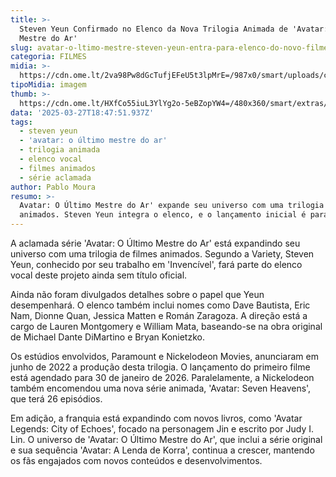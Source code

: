 ```yaml
---
title: >-
  Steven Yeun Confirmado no Elenco da Nova Trilogia Animada de 'Avatar: O Último
  Mestre do Ar'
slug: avatar-o-ltimo-mestre-steven-yeun-entra-para-elenco-do-novo-filme-animado
categoria: FILMES
midia: >-
  https://cdn.ome.lt/2va98Pw8dGcTufjEFeU5t3lpMrE=/987x0/smart/uploads/conteudo/fotos/avatar-o-ultimo-mestre-do-ar-steven-yeun.png
tipoMidia: imagem
thumb: >-
  https://cdn.ome.lt/HXfCo55iuL3YlYg2o-5eBZopYW4=/480x360/smart/extras/conteudos/avatar-o-ultimo-mestre-do-ar-steven-yeun.png
data: '2025-03-27T18:47:51.937Z'
tags:
  - steven yeun
  - 'avatar: o último mestre do ar'
  - trilogia animada
  - elenco vocal
  - filmes animados
  - série aclamada
author: Pablo Moura
resumo: >-
  Avatar: O Último Mestre do Ar' expande seu universo com uma trilogia de filmes
  animados. Steven Yeun integra o elenco, e o lançamento inicial é para 2026.
---
```


A aclamada série 'Avatar: O Último Mestre do Ar' está expandindo seu universo com uma trilogia de filmes animados. Segundo a Variety, Steven Yeun, conhecido por seu trabalho em 'Invencível', fará parte do elenco vocal deste projeto ainda sem título oficial.

Ainda não foram divulgados detalhes sobre o papel que Yeun desempenhará. O elenco também inclui nomes como Dave Bautista, Eric Nam, Dionne Quan, Jessica Matten e Román Zaragoza. A direção está a cargo de Lauren Montgomery e William Mata, baseando-se na obra original de Michael Dante DiMartino e Bryan Konietzko.

Os estúdios envolvidos, Paramount e Nickelodeon Movies, anunciaram em junho de 2022 a produção desta trilogia. O lançamento do primeiro filme está agendado para 30 de janeiro de 2026. Paralelamente, a Nickelodeon também encomendou uma nova série animada, 'Avatar: Seven Heavens', que terá 26 episódios.

Em adição, a franquia está expandindo com novos livros, como 'Avatar Legends: City of Echoes', focado na personagem Jin e escrito por Judy I. Lin. O universo de 'Avatar: O Último Mestre do Ar', que inclui a série original e sua sequência 'Avatar: A Lenda de Korra', continua a crescer, mantendo os fãs engajados com novos conteúdos e desenvolvimentos.
